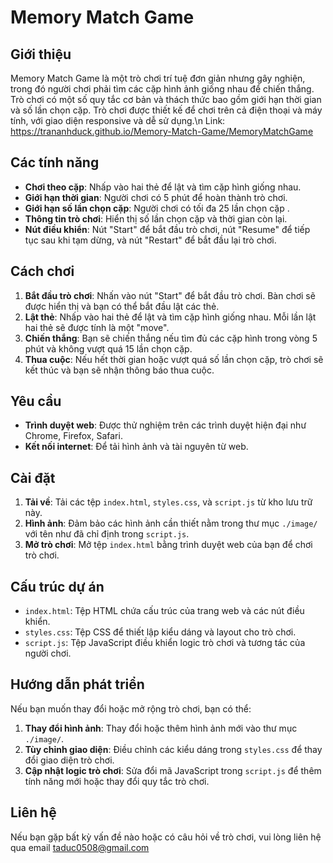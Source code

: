 # Memory Match Game

## Giới thiệu

Memory Match Game là một trò chơi trí tuệ đơn giản nhưng gây nghiện, trong đó người chơi phải tìm các cặp hình ảnh giống nhau để chiến thắng. Trò chơi có một số quy tắc cơ bản và thách thức bao gồm giới hạn thời gian và số lần chọn cặp. Trò chơi được thiết kế để chơi trên cả điện thoại và máy tính, với giao diện responsive và dễ sử dụng.\n
Link: https://trananhduck.github.io/Memory-Match-Game/MemoryMatchGame
## Các tính năng

- **Chơi theo cặp**: Nhấp vào hai thẻ để lật và tìm cặp hình giống nhau.
- **Giới hạn thời gian**: Người chơi có 5 phút để hoàn thành trò chơi.
- **Giới hạn số lần chọn cặp**: Người chơi có tối đa 25 lần chọn cặp .
- **Thông tin trò chơi**: Hiển thị số lần chọn cặp và thời gian còn lại.
- **Nút điều khiển**: Nút "Start" để bắt đầu trò chơi, nút "Resume" để tiếp tục sau khi tạm dừng, và nút "Restart" để bắt đầu lại trò chơi.

## Cách chơi

1. **Bắt đầu trò chơi**: Nhấn vào nút "Start" để bắt đầu trò chơi. Bàn chơi sẽ được hiển thị và bạn có thể bắt đầu lật các thẻ.
2. **Lật thẻ**: Nhấp vào hai thẻ để lật và tìm cặp hình giống nhau. Mỗi lần lật hai thẻ sẽ được tính là một "move".
3. **Chiến thắng**: Bạn sẽ chiến thắng nếu tìm đủ các cặp hình trong vòng 5 phút và không vượt quá 15 lần chọn cặp.
4. **Thua cuộc**: Nếu hết thời gian hoặc vượt quá số lần chọn cặp, trò chơi sẽ kết thúc và bạn sẽ nhận thông báo thua cuộc.

## Yêu cầu

- **Trình duyệt web**: Được thử nghiệm trên các trình duyệt hiện đại như Chrome, Firefox, Safari.
- **Kết nối internet**: Để tải hình ảnh và tài nguyên từ web.

## Cài đặt

1. **Tải về**: Tải các tệp `index.html`, `styles.css`, và `script.js` từ kho lưu trữ này.
2. **Hình ảnh**: Đảm bảo các hình ảnh cần thiết nằm trong thư mục `./image/` với tên như đã chỉ định trong `script.js`.
3. **Mở trò chơi**: Mở tệp `index.html` bằng trình duyệt web của bạn để chơi trò chơi.

## Cấu trúc dự án

- `index.html`: Tệp HTML chứa cấu trúc của trang web và các nút điều khiển.
- `styles.css`: Tệp CSS để thiết lập kiểu dáng và layout cho trò chơi.
- `script.js`: Tệp JavaScript điều khiển logic trò chơi và tương tác của người chơi.

## Hướng dẫn phát triển

Nếu bạn muốn thay đổi hoặc mở rộng trò chơi, bạn có thể:

1. **Thay đổi hình ảnh**: Thay đổi hoặc thêm hình ảnh mới vào thư mục `./image/`.
2. **Tùy chỉnh giao diện**: Điều chỉnh các kiểu dáng trong `styles.css` để thay đổi giao diện trò chơi.
3. **Cập nhật logic trò chơi**: Sửa đổi mã JavaScript trong `script.js` để thêm tính năng mới hoặc thay đổi quy tắc trò chơi.

## Liên hệ

Nếu bạn gặp bất kỳ vấn đề nào hoặc có câu hỏi về trò chơi, vui lòng liên hệ qua email taduc0508@gmail.com

